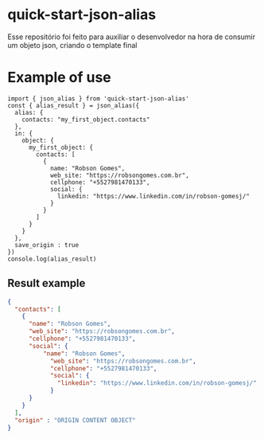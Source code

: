 # quick-start-json-alias
 Esse repositório foi feito para auxiliar o desenvolvedor na hora de consumir um objeto json, criando o template final

# Example of use
```code
import { json_alias } from 'quick-start-json-alias'
const { alias_result } = json_alias({
  alias: {
    contacts: "my_first_object.contacts"
  },
  in: {
    object: {
      my_first_object: {
        contacts: [
          {
            name: "Robson Gomes",
            web_site: "https://robsongomes.com.br",
            cellphone: "+5527981470133",
            social: {
              linkedin: "https://www.linkedin.com/in/robson-gomesj/"
            }
          }
        ]
      }
    }
  },
  save_origin : true
})
console.log(alias_result)
```

## Result example
```json
{
  "contacts": [
    {
      "name": "Robson Gomes",
      "web_site": "https://robsongomes.com.br",
      "cellphone": "+5527981470133",
      "social": {
          "name": "Robson Gomes",
            "web_site": "https://robsongomes.com.br",
            "cellphone": "+5527981470133",
            "social": {
              "linkedin": "https://www.linkedin.com/in/robson-gomesj/"
            }
      }
    }
  ],
  "origin" : "ORIGIN CONTENT OBJECT"
}
```